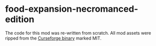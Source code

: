 # food-expansion-necromanced-edition

The code for this mod was re-written from scratch. All mod assets were ripped from the [Curseforge binary](https://www.curseforge.com/minecraft/mc-mods/food-expansion) marked MIT.
